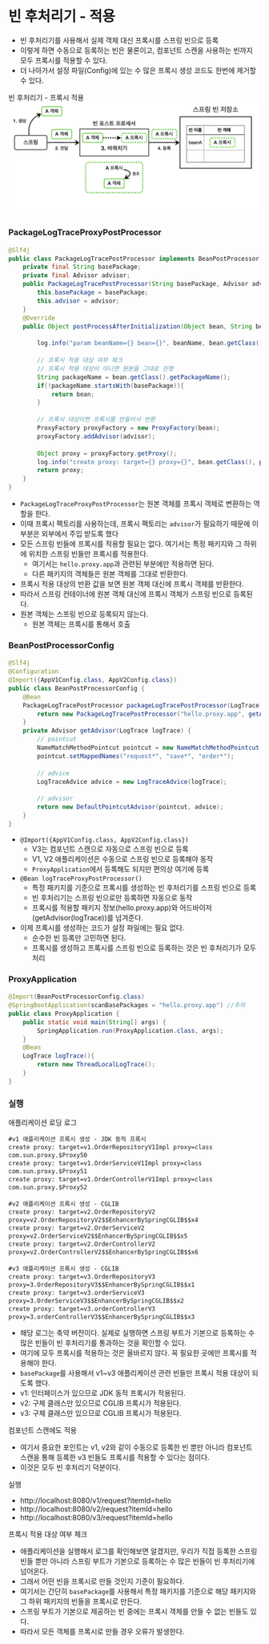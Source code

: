 # 빈 후처리기 - 적용

- 빈 후처리기를 사용해서 실제 객체 대신 프록시를 스프링 빈으로 등록
- 이렇게 하면 수동으로 등록하는 빈은 물론이고, 컴포넌트 스캔을 사용하는 빈까지 모두 프록시를 적용할 수 있다.
- 더 나아가서 설정 파일(Config)에 있는 수 많은 프록시 생성 코드도 한번에 제거할 수 있다.

빈 후처리기 - 프록시 적용 
![4.png](Image%2F4.png)

### PackageLogTraceProxyPostProcessor

```java
@Slf4j
public class PackageLogTracePostProcessor implements BeanPostProcessor {
    private final String basePackage;
    private final Advisor advisor;
    public PackageLogTracePostProcessor(String basePackage, Advisor advisor) {
        this.basePackage = basePackage;
        this.advisor = advisor;
    }
    @Override
    public Object postProcessAfterInitialization(Object bean, String beanName) throws BeansException {

        log.info("param beanName={} bean={}", beanName, bean.getClass());

        // 프록시 적용 대상 여부 체크
        // 프록시 적용 대상이 아니면 원본을 그대로 진행
        String packageName = bean.getClass().getPackageName();
        if(!packageName.startsWith(basePackage)){
            return bean;
        }

        // 프록시 대상이면 프록시를 만들어서 반환
        ProxyFactory proxyFactory = new ProxyFactory(bean);
        proxyFactory.addAdvisor(advisor);

        Object proxy = proxyFactory.getProxy();
        log.info("create proxy: target={} proxy={}", bean.getClass(), proxy.getClass());
        return proxy;
    }
}
```
- ``PackageLogTraceProxyPostProcessor``는 원본 객체를 프록시 객체로 변환하는 역할을 한다.
- 이때 프록시 팩토리를 사용하는데, 프록시 팩토리는 ``advisor``가 필요하기 때문에 이 부분은 외부에서 주입 받도록 했다
- 모든 스프링 빈들에 프록시를 적용할 필요는 없다. 여기서는 특정 패키지와 그 하위에 위치한 스프링 빈들만 프록시를 적용한다. 
  - 여기서는 ``hello.proxy.app``과 관련된 부분에만 적용하면 된다.
  - 다른 패키지의 객체들은 원본 객체를 그대로 반환한다.
- 프록시 적용 대상의 반환 값을 보면 원본 객체 대신에 프록시 객체를 반환한다.
- 따라서 스프링 컨테이너에 원본 객체 대신에 프록시 객체가 스프링 빈으로 등록된다.
- 원본 객체는 스프링 빈으로 등록되지 않는다.
  - 원본 객체는 프록시를 통해서 호출

### BeanPostProcessorConfig

```java
@Slf4j
@Configuration
@Import({AppV1Config.class, AppV2Config.class})
public class BeanPostProcessorConfig {
    @Bean
    PackageLogTracePostProcessor packageLogTracePostProcessor(LogTrace logTrace){
        return new PackageLogTracePostProcessor("hello.proxy.app", getAdvisor(logTrace) );
    }
    private Advisor getAdvisor(LogTrace logTrace) {
        // pointcut
        NameMatchMethodPointcut pointcut = new NameMatchMethodPointcut();
        pointcut.setMappedNames("request*", "save*", "order*");

        // advice
        LogTraceAdvice advice = new LogTraceAdvice(logTrace);

        // advisor
        return new DefaultPointcutAdvisor(pointcut, advice);
    }
}
```
- ``@Import({AppV1Config.class, AppV2Config.class})``
  - V3는 컴포넌트 스캔으로 자동으로 스프링 빈으로 등록
  - V1, V2 애플리케이션은 수동으로 스프링 빈으로 등록해야 동작
  - ``ProxyApplication``에서 등록해도 되지만 편의상 여기에 등록
- ```@Bean logTraceProxyPostProcessor()```
  - 특정 패키지를 기준으로 프록시를 생성하는 빈 후처리기를 스프링 빈으로 등록
  - 빈 후처리기는 스프링 빈으로만 등록하면 자동으로 동작
  - 프록시를 적용할 패키지 정보(hello.proxy.app)와 어드바이저(getAdvisor(logTrace))를 넘겨준다.
- 이제 프록시를 생성하는 코드가 설정 파일에는 필요 없다.
  - 순수한 빈 등록만 고민하면 된다.
  - 프록시를 생성하고 프록시를 스프링 빈으로 등록하는 것은 빈 후처리기가 모두 처리

### ProxyApplication

```java
@Import(BeanPostProcessorConfig.class)
@SpringBootApplication(scanBasePackages = "hello.proxy.app") //주의
public class ProxyApplication {
	public static void main(String[] args) {
		SpringApplication.run(ProxyApplication.class, args);
	}
	@Bean
	LogTrace logTrace(){
		return new ThreadLocalLogTrace();
	}
}
```

### 실행 

애플리케이션 로딩 로그
```text
#v1 애플리케이션 프록시 생성 - JDK 동적 프록시
create proxy: target=v1.OrderRepositoryV1Impl proxy=class com.sun.proxy.$Proxy50
create proxy: target=v1.OrderServiceV1Impl proxy=class com.sun.proxy.$Proxy51
create proxy: target=v1.OrderControllerV1Impl proxy=class com.sun.proxy.$Proxy52

#v2 애플리케이션 프록시 생성 - CGLIB
create proxy: target=v2.OrderRepositoryV2 proxy=v2.OrderRepositoryV2$$EnhancerBySpringCGLIB$$x4
create proxy: target=v2.OrderServiceV2 proxy=v2.OrderServiceV2$$EnhancerBySpringCGLIB$$x5
create proxy: target=v2.OrderControllerV2 proxy=v2.OrderControllerV2$$EnhancerBySpringCGLIB$$x6

#v3 애플리케이션 프록시 생성 - CGLIB
create proxy: target=v3.OrderRepositoryV3 proxy=3.OrderRepositoryV3$$EnhancerBySpringCGLIB$$x1
create proxy: target=v3.orderServiceV3 proxy=3.OrderServiceV3$$EnhancerBySpringCGLIB$$x2
create proxy: target=v3.orderControllerV3 proxy=3.orderControllerV3$$EnhancerBySpringCGLIB$$x3
```
- 해당 로그는 축약 버전이다. 실제로 실행하면 스프링 부트가 기본으로 등록하는 수 많은 빈들이 빈 후처리기를 통과하는 것을
  확인할 수 있다.
- 여기에 모두 프록시를 적용하는 것은 올바르지 않다. 꼭 필요한 곳에만 프록시를 적용해야 한다. 
- ``basePackage``를 사용해서 v1~v3 애플리케이션 관련 빈들만 프록시 적용 대상이 되도록 했다.
- v1: 인터페이스가 있으므로 JDK 동적 프록시가 적용된다.
- v2: 구체 클래스만 있으므로 CGLIB 프록시가 적용된다.
- v3: 구체 클래스만 있으므로 CGLIB 프록시가 적용된다.

컴포넌트 스캔에도 적용
- 여기서 중요한 포인트는 v1, v2와 같이 수동으로 등록한 빈 뿐만 아니라 컴포넌트 스캔을 통해 등록한 v3 빈들도 프록시를 
  적용할 수 있다는 점이다.
- 이것은 모두 빈 후처리기 덕분이다.

실행
- http://localhost:8080/v1/request?itemId=hello
- http://localhost:8080/v2/request?itemId=hello
- http://localhost:8080/v3/request?itemId=hello

프록시 적용 대상 여부 체크
- 애플리케이션을 실행해서 로그를 확인해보면 알겠지만, 우리가 직접 등록한 스프링 빈들 뿐만 아니라 스프링 부트가 
  기본으로 등록하는 수 많은 빈들이 빈 후처리기에 넘어온다.
- 그래서 어떤 빈을 프록시로 만들 것인지 기준이 필요하다.
- 여기서는 간단히 ``basePackage``를 사용해서 특정 패키지를 기준으로 해당 패키지와 그 하위 패키지의 빈들을 프록시로 만든다.
- 스프링 부트가 기본으로 제공하는 빈 중에는 프록시 객체를 만들 수 없는 빈들도 있다.
- 따라서 모든 객체를 프록시로 만들 경우 오류가 발생한다.


